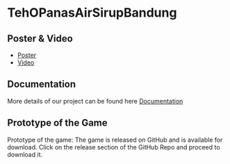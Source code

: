 # TehOPanasAirSirupBandung

## Poster & Video
- [Poster](https://drive.google.com/file/d/1ftWqM1RfPIXYKs_v91HENUptLoPpaeMs/view?usp=drive_link) 
- [Video](https://drive.google.com/file/d/1se_20FOSRkhcI0VgCJw8KGuY46wSA4Zo/view?usp=drive_link)

## Documentation
More details of our project can be found here [Documentation](https://docs.google.com/document/d/100KJ1FK6zqWoqrJv6FxWVGPh2ZF_scCJg1fTDdYRGJM/edit)

## Prototype of the Game
Prototype of the game: 
The game is released on GitHub and is available for download. Click on the release section of the GitHub Repo and proceed to download it.
